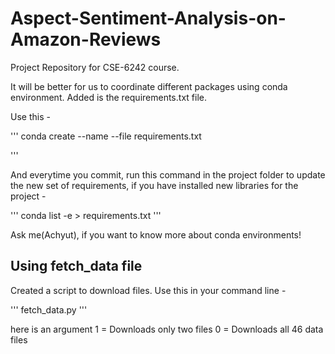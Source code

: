 # Aspect-Sentiment-Analysis-on-Amazon-Reviews

Project Repository for CSE-6242 course.


It will be better for us to coordinate different packages using conda environment. Added is the requirements.txt file.

Use this -

'''
conda create --name <env> --file requirements.txt

'''

And everytime you commit, run this command in the project folder to update the new set of requirements, if you have installed new libraries for the project -

'''
conda list -e > requirements.txt
'''

Ask me(Achyut), if you want to know more about conda environments!


## Using fetch_data file

Created a script to download files. Use this in your command line -

'''
fetch_data.py <local>
'''

here <local> is an argument
1 = Downloads only two files
0 = Downloads all 46 data files
